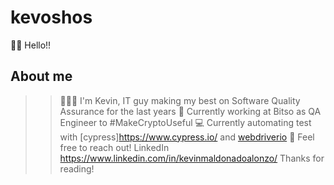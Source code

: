 # kevoshos  

👋🏻 Hello!!  
## About me
>>👨🏻‍💻 I'm Kevin, IT guy making my best on Software Quality Assurance for the last years
>>🚀 Currently working at Bitso as QA Engineer to #MakeCryptoUseful
>>💻 Currently automating test with [cypress]https://www.cypress.io/ and [webdriverio](https://webdriver.io/)
>>📍 Feel free to reach out! LinkedIn https://www.linkedin.com/in/kevinmaldonadoalonzo/
Thanks for reading!
